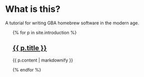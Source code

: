 # What is this?

A tutorial for writing GBA homebrew software in the modern age.

<ol>
{% for p in site.introduction %}
  <h2>
    <a href="{{ p.url }}">
      {{ p.title }}
    </a>
  </h2>
  <p>{{ p.content | markdownify }}</p>
{% endfor %}
</ol>
